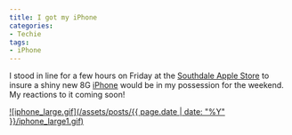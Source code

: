 ```yaml
---
title: I got my iPhone
categories:
- Techie
tags:
- iPhone
---
```


I stood in line for a few hours on Friday at the [Southdale Apple Store](http://www.apple.com/retail/southdale/) to insure a shiny new 8G [iPhone](http://www.apple.com/iphone/) would be in my possession for the weekend. My reactions to it coming soon!


[![iphone_large.gif](/assets/posts/{{ page.date | date: "%Y" }}/iphone_large1.gif)](http://www.apple.com/iphone/)
